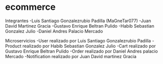 # ecommerce
Integrantes
-Luis Santiago Gonzalezrubio Padilla (MaGneTar077)
-Juan David Martinez Gracia 
-Gustavo Enrique Beltran Pulido
-Habib Sebastian Gonzalez Julio
-Daniel Andres Palacio Mercado

Microservicios
-User realizado por Luis Santiago Gonzalezrubio Padilla
-Product realizado por Habib Sebastian Gonzalez Julio
-Cart realizado por Gustavo Enrique Beltran Pulido
-Order realizado por Daniel Andres palacio Mercado
-Notification realizado por Juan David martinez Gracia


